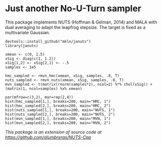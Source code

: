 # Just another No-U-Turn sampler

This package implements NUTS (Hoffman & Gelman, 2014) and MALA with dual averaging to adapt the leapfrog stepsize. The target is fixed as a multivariate Gaussian.  


```
devtools::install_github("mkln/januts")
library(januts)

xmean <- c(0, 1.5)
xSig <- diag(c(1, 1.2))
xSig[1,2] <- xSig[2,1] <- -.5
samples <- 1e5

hmc_sampled <- rmvn_hmc(xmean, xSig, samples, .8, T) 
nuts_sampled <- rmvn_nuts(xmean, xSig, samples, .8, T)
mvn_sampled <- t(matrix(rnorm(samples*2), ncol=2) %*% chol(xSig)) + (matrix(1, ncol=samples) %x% xmean)
  
par(mfrow=c(3,2), mar=rep(2,4))
hist(hmc_sampled[1,], breaks=200, main="HMC, 1")
hist(hmc_sampled[2,], breaks=200, main="HMC, 2")
hist(nuts_sampled[1,], breaks=200, main="NUTS, 1")
hist(nuts_sampled[2,], breaks=200, main="NUTS, 2")
hist(mvn_sampled[1,], breaks=200, main="MVN, 1")
hist(mvn_sampled[2,], breaks=200, main="MVN, 2")
```


*This package is an extension of source code at https://github.com/alumbreras/NUTS-Cpp*